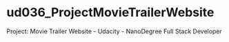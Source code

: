 # ud036_ProjectMovieTrailerWebsite
Project: Movie Trailer Website - Udacity - NanoDegree Full Stack Developer
